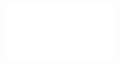 <embed src="[C:/Users/User/Desktop/백업/SimPy%20시뮬레이션.pdf](https://github.com/Kor-Lazyman/Simpy_Simulation/blob/master/SimPy%20%EC%8B%9C%EB%AE%AC%EB%A0%88%EC%9D%B4%EC%85%98.pdf)https://github.com/Kor-Lazyman/Simpy_Simulation/blob/master/SimPy%20%EC%8B%9C%EB%AE%AC%EB%A0%88%EC%9D%B4%EC%85%98.pdf" type="application/pdf" />
